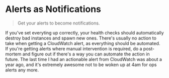 # Alerts as Notifications

> Get your alerts to become notifications.

If you've set everyting up correctly, your health checks should automatically destroy bad instances and spawn new ones. There's usually no action to take when getting a CloudWatch alert, as everything should be automated. If you're getting alerts where manual intervention is required, do a post-mortem and figure out if there's a way you can automate the action in future. The last time I had an actionable alert from CloudWatch was about a year ago, and it's extremely awesome not to be woken up at 4am for ops alerts any more.

